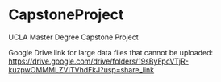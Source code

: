 # CapstoneProject
UCLA Master Degree Capstone Project

Google Drive link for large data files that cannot be uploaded: https://drive.google.com/drive/folders/19sByFpcVTjR-kuzpwOMMMLZVITVhdFkJ?usp=share_link
